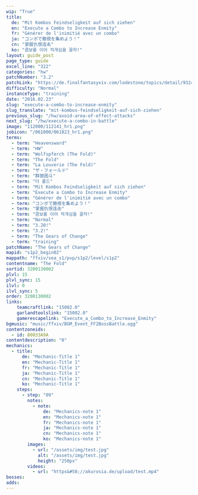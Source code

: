 ```yaml
---
wip: "True"
title:
  de: "Mit Kombos Feindseligkeit auf sich ziehen"
  en: "Execute a Combo to Increase Enmity"
  fr: "Générer de l'inimitié avec un combo"
  ja: "コンボで敵視を集めよう！"
  cn: "掌握仇恨连击"
  ko: "콤보를 이어 적개심을 끌자!"
layout: guide_post
page_type: guide
excel_line: "322"
categories: "hw"
patchNumber: "3.2"
patchLink: "https://de.finalfantasyxiv.com/lodestone/topics/detail/93245d34c33358787d1ff90333c4435c65ac6ee5"
difficulty: "Normal"
instanceType: "training"
date: "2016.02.23"
slug: "execute-a-combo-to-increase-enmity"
slug_translate: "mit-kombos-feindseligkeit-auf-sich-ziehen"
previous_slug: "/hw/avoid-area-of-effect-attacks"
next_slug: "/hw/execute-a-combo-in-battle"
image: "112000/112141_hr1.png"
jobicon: "/061000/061823_hr1.png"
terms:
  - term: "Heavensward"
  - term: "HW"
  - term: "Wolfspferch (The Fold)"
  - term: "The Fold"
  - term: "La Louverie (The Fold)"
  - term: "ザ・フォールド"
  - term: "群狼困斗"
  - term: "더 폴드"
  - term: "Mit Kombos Feindseligkeit auf sich ziehen"
  - term: "Execute a Combo to Increase Enmity"
  - term: "Générer de l'inimitié avec un combo"
  - term: "コンボで敵視を集めよう！"
  - term: "掌握仇恨连击"
  - term: "콤보를 이어 적개심을 끌자!"
  - term: "Normal"
  - term: "3.20!"
  - term: "3.2!"
  - term: "The Gears of Change"
  - term: "training"
patchName: "The Gears of Change"
mapid: "s1p2_begin02"
mappath: "ffxiv/sea_s1/pvp/s1p2/level/s1p2"
contentname: "The Fold"
sortid: 3200130002
plvl: 15
plvl_sync: 15
ilvl: 0
ilvl_sync: 5
order: 3200130002
links:
    teamcraftlink: "15002.0"
    garlandtoolslink: "15002.0"
    gamerescapelink: "Execute_a_Combo_to_Increase_Enmity"
bgmusic: "music/ffxiv/BGM_Event_FF2BossBattle.ogg"
contentzoneids:
  - id: 80033A9A
contentdescription: "0"
mechanics:
  - title:
      de: "Mechanic-Title 1"
      en: "Mechanic-Title 1"
      fr: "Mechanic-Title 1"
      ja: "Mechanic-Title 1"
      cn: "Mechanic-Title 1"
      ko: "Mechanic-Title 1"
    steps:
      - step: "09"
        notes:
          - note:
              de: "Mechanics-note 1"
              en: "Mechanics-note 1"
              fr: "Mechanics-note 1"
              ja: "Mechanics-note 1"
              cn: "Mechanics-note 1"
              ko: "Mechanics-note 1"
        images:
          - url: "/assets/img/test.jpg"
            alt: "/assets/img/test.jpg"
            height: "250px"
        videos:
          - url: "https&#58;//akurosia.de/upload/test.mp4"
bosses:
adds:
---
```

